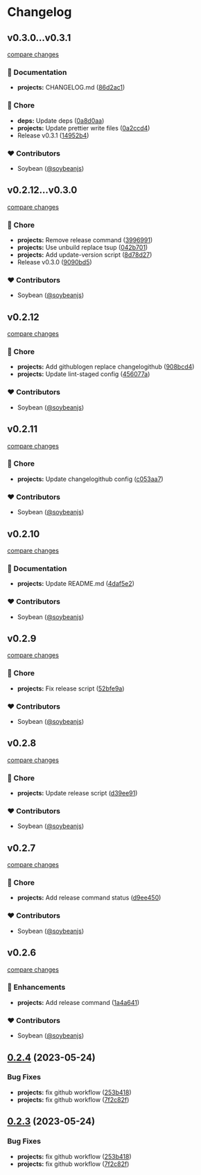 # Changelog

## v0.3.0...v0.3.1

[compare changes](https://github.com/honghuangdc/soybean-cli/compare/v0.3.0...v0.3.1)

### 📖 Documentation

- **projects:** CHANGELOG.md ([86d2ac1](https://github.com/honghuangdc/soybean-cli/commit/86d2ac1))

### 🏡 Chore

- **deps:** Update deps ([0a8d0aa](https://github.com/honghuangdc/soybean-cli/commit/0a8d0aa))
- **projects:** Update prettier write files ([0a2ccd4](https://github.com/honghuangdc/soybean-cli/commit/0a2ccd4))
- Release v0.3.1 ([14952b4](https://github.com/honghuangdc/soybean-cli/commit/14952b4))

### ❤️ Contributors

- Soybean ([@soybeanjs](http://github.com/soybeanjs))

## v0.2.12...v0.3.0

[compare changes](https://github.com/honghuangdc/soybean-cli/compare/v0.2.12...v0.3.0)

### 🏡 Chore

- **projects:** Remove release command ([3996991](https://github.com/honghuangdc/soybean-cli/commit/3996991))
- **projects:** Use unbuild replace tsup ([042b701](https://github.com/honghuangdc/soybean-cli/commit/042b701))
- **projects:** Add update-version script ([8d78d27](https://github.com/honghuangdc/soybean-cli/commit/8d78d27))
- Release v0.3.0 ([9090bd5](https://github.com/honghuangdc/soybean-cli/commit/9090bd5))

### ❤️ Contributors

- Soybean ([@soybeanjs](http://github.com/soybeanjs))

## v0.2.12

[compare changes](https://github.com/honghuangdc/soybean-cli/compare/v0.2.11...v0.2.12)


### 🏡 Chore

  - **projects:** Add githublogen replace changelogithub ([908bcd4](https://github.com/honghuangdc/soybean-cli/commit/908bcd4))
  - **projects:** Update lint-staged config ([456077a](https://github.com/honghuangdc/soybean-cli/commit/456077a))

### ❤️  Contributors

- Soybean ([@soybeanjs](http://github.com/soybeanjs))

## v0.2.11

[compare changes](https://github.com/honghuangdc/soybean-cli/compare/v0.2.10...v0.2.11)


### 🏡 Chore

  - **projects:** Update changelogithub config ([c053aa7](https://github.com/honghuangdc/soybean-cli/commit/c053aa7))

### ❤️  Contributors

- Soybean ([@soybeanjs](http://github.com/soybeanjs))

## v0.2.10

[compare changes](https://github.com/honghuangdc/soybean-cli/compare/v0.2.9...v0.2.10)


### 📖 Documentation

  - **projects:** Update README.md ([4daf5e2](https://github.com/honghuangdc/soybean-cli/commit/4daf5e2))

### ❤️  Contributors

- Soybean ([@soybeanjs](http://github.com/soybeanjs))

## v0.2.9

[compare changes](https://github.com/honghuangdc/soybean-cli/compare/v0.2.8...v0.2.9)


### 🏡 Chore

  - **projects:** Fix release script ([52bfe9a](https://github.com/honghuangdc/soybean-cli/commit/52bfe9a))

### ❤️  Contributors

- Soybean ([@soybeanjs](http://github.com/soybeanjs))

## v0.2.8

[compare changes](https://github.com/honghuangdc/soybean-cli/compare/v0.2.7...v0.2.8)


### 🏡 Chore

  - **projects:** Update release script ([d39ee91](https://github.com/honghuangdc/soybean-cli/commit/d39ee91))

### ❤️  Contributors

- Soybean ([@soybeanjs](http://github.com/soybeanjs))

## v0.2.7

[compare changes](https://github.com/honghuangdc/soybean-cli/compare/v0.2.6...v0.2.7)


### 🏡 Chore

  - **projects:** Add release command status ([d9ee450](https://github.com/honghuangdc/soybean-cli/commit/d9ee450))

### ❤️  Contributors

- Soybean ([@soybeanjs](http://github.com/soybeanjs))

## v0.2.6

[compare changes](https://github.com/honghuangdc/soybean-cli/compare/v0.2.5...v0.2.6)


### 🚀 Enhancements

  - **projects:** Add release command ([1a4a641](https://github.com/honghuangdc/soybean-cli/commit/1a4a641))

### ❤️  Contributors

- Soybean ([@soybeanjs](http://github.com/soybeanjs))

## [0.2.4](https://github.com/soybeanjs/cli/compare/v0.2.3...v0.2.4) (2023-05-24)


### Bug Fixes

* **projects:** fix github workflow ([253b418](https://github.com/soybeanjs/cli/commit/253b418925ff181f06a8eec775357c92fa874a2c))
* **projects:** fix github workflow ([7f2c82f](https://github.com/soybeanjs/cli/commit/7f2c82f16fd1c41cc7748d67cf13aa120b2c9207))

## [0.2.3](https://github.com/soybeanjs/cli/compare/v0.2.2...v0.2.3) (2023-05-24)


### Bug Fixes

* **projects:** fix github workflow ([253b418](https://github.com/soybeanjs/cli/commit/253b418925ff181f06a8eec775357c92fa874a2c))
* **projects:** fix github workflow ([7f2c82f](https://github.com/soybeanjs/cli/commit/7f2c82f16fd1c41cc7748d67cf13aa120b2c9207))